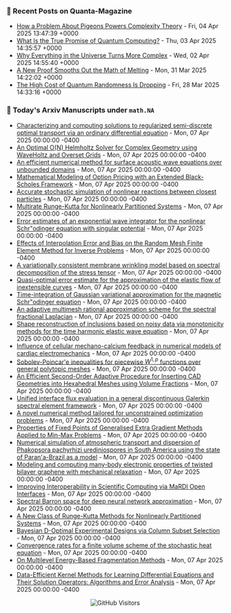 ### 📝 Recent Posts on Quanta-Magazine
<!-- quanta starts -->
* <a href="https://www.quantamagazine.org/how-a-problem-about-pigeons-powers-complexity-theory-20250404/">How a Problem About Pigeons Powers Complexity Theory</a> - Fri, 04 Apr 2025 13:47:39 +0000
* <a href="https://www.quantamagazine.org/what-is-the-true-promise-of-quantum-computing-20250403/">What Is the True Promise of Quantum Computing?</a> - Thu, 03 Apr 2025 14:35:57 +0000
* <a href="https://www.quantamagazine.org/why-everything-in-the-universe-turns-more-complex-20250402/">Why Everything in the Universe Turns More Complex</a> - Wed, 02 Apr 2025 14:55:40 +0000
* <a href="https://www.quantamagazine.org/a-new-proof-smooths-out-the-math-of-melting-20250331/">A New Proof Smooths Out the Math of Melting</a> - Mon, 31 Mar 2025 14:22:02 +0000
* <a href="https://www.quantamagazine.org/the-high-cost-of-quantum-randomness-is-dropping-20250328/">The High Cost of Quantum Randomness Is Dropping</a> - Fri, 28 Mar 2025 14:33:16 +0000
<!-- quanta ends -->


### 📝 Today's Arxiv Manuscripts under ``math.NA``
<!-- arxiv-math-na starts -->
* <a href="https://arxiv.org/abs/2504.03030">Characterizing and computing solutions to regularized semi-discrete optimal transport via an ordinary differential equation</a> - Mon, 07 Apr 2025 00:00:00 -0400
* <a href="https://arxiv.org/abs/2504.03074">An Optimal O(N) Helmholtz Solver for Complex Geometry using WaveHoltz and Overset Grids</a> - Mon, 07 Apr 2025 00:00:00 -0400
* <a href="https://arxiv.org/abs/2504.03130">An efficient numerical method for surface acoustic wave equations over unbounded domains</a> - Mon, 07 Apr 2025 00:00:00 -0400
* <a href="https://arxiv.org/abs/2504.03175">Mathematical Modeling of Option Pricing with an Extended Black-Scholes Framework</a> - Mon, 07 Apr 2025 00:00:00 -0400
* <a href="https://arxiv.org/abs/2504.03215">Accurate stochastic simulation of nonlinear reactions between closest particles</a> - Mon, 07 Apr 2025 00:00:00 -0400
* <a href="https://arxiv.org/abs/2504.03257">Multirate Runge-Kutta for Nonlinearly Partitioned Systems</a> - Mon, 07 Apr 2025 00:00:00 -0400
* <a href="https://arxiv.org/abs/2504.03346">Error estimates of an exponential wave integrator for the nonlinear Schr"odinger equation with singular potential</a> - Mon, 07 Apr 2025 00:00:00 -0400
* <a href="https://arxiv.org/abs/2504.03393">Effects of Interpolation Error and Bias on the Random Mesh Finite Element Method for Inverse Problems</a> - Mon, 07 Apr 2025 00:00:00 -0400
* <a href="https://arxiv.org/abs/2504.03400">A variationally consistent membrane wrinkling model based on spectral decomposition of the stress tensor</a> - Mon, 07 Apr 2025 00:00:00 -0400
* <a href="https://arxiv.org/abs/2504.03404">Quasi-optimal error estimate for the approximation of the elastic flow of inextensible curves</a> - Mon, 07 Apr 2025 00:00:00 -0400
* <a href="https://arxiv.org/abs/2504.03407">Time-integration of Gaussian variational approximation for the magnetic Schr"odinger equation</a> - Mon, 07 Apr 2025 00:00:00 -0400
* <a href="https://arxiv.org/abs/2504.03408">An adaptive multimesh rational approximation scheme for the spectral fractional Laplacian</a> - Mon, 07 Apr 2025 00:00:00 -0400
* <a href="https://arxiv.org/abs/2504.03421">Shape reconstruction of inclusions based on noisy data via monotonicity methods for the time harmonic elastic wave equation</a> - Mon, 07 Apr 2025 00:00:00 -0400
* <a href="https://arxiv.org/abs/2504.03447">Influence of cellular mechano-calcium feedback in numerical models of cardiac electromechanics</a> - Mon, 07 Apr 2025 00:00:00 -0400
* <a href="https://arxiv.org/abs/2504.03449">Sobolev-Poincar'e inequalities for piecewise $W^{1,p}$ functions over general polytopic meshes</a> - Mon, 07 Apr 2025 00:00:00 -0400
* <a href="https://arxiv.org/abs/2504.03525">An Efficient Second-Order Adaptive Procedure for Inserting CAD Geometries into Hexahedral Meshes using Volume Fractions</a> - Mon, 07 Apr 2025 00:00:00 -0400
* <a href="https://arxiv.org/abs/2504.03573">Unified interface flux evaluation in a general discontinuous Galerkin spectral element framework</a> - Mon, 07 Apr 2025 00:00:00 -0400
* <a href="https://arxiv.org/abs/2504.02832">A novel numerical method tailored for unconstrained optimization problems</a> - Mon, 07 Apr 2025 00:00:00 -0400
* <a href="https://arxiv.org/abs/2504.03069">Properties of Fixed Points of Generalised Extra Gradient Methods Applied to Min-Max Problems</a> - Mon, 07 Apr 2025 00:00:00 -0400
* <a href="https://arxiv.org/abs/2504.03433">Numerical simulation of atmospheric transport and dispersion of Phakopsora pachyrhizi urediniospores in South America using the state of Paran'a-Brazil as a model</a> - Mon, 07 Apr 2025 00:00:00 -0400
* <a href="https://arxiv.org/abs/2504.03479">Modeling and computing many-body electronic properties of twisted bilayer graphene with mechanical relaxation</a> - Mon, 07 Apr 2025 00:00:00 -0400
* <a href="https://arxiv.org/abs/2504.03628">Improving Interoperability in Scientific Computing via MaRDI Open Interfaces</a> - Mon, 07 Apr 2025 00:00:00 -0400
* <a href="https://arxiv.org/abs/2309.00788">Spectral Barron space for deep neural network approximation</a> - Mon, 07 Apr 2025 00:00:00 -0400
* <a href="https://arxiv.org/abs/2401.04859">A New Class of Runge-Kutta Methods for Nonlinearly Partitioned Systems</a> - Mon, 07 Apr 2025 00:00:00 -0400
* <a href="https://arxiv.org/abs/2402.16000">Bayesian D-Optimal Experimental Designs via Column Subset Selection</a> - Mon, 07 Apr 2025 00:00:00 -0400
* <a href="https://arxiv.org/abs/2404.05655">Convergence rates for a finite volume scheme of the stochastic heat equation</a> - Mon, 07 Apr 2025 00:00:00 -0400
* <a href="https://arxiv.org/abs/2411.12467">On Multilevel Energy-Based Fragmentation Methods</a> - Mon, 07 Apr 2025 00:00:00 -0400
* <a href="https://arxiv.org/abs/2503.01036">Data-Efficient Kernel Methods for Learning Differential Equations and Their Solution Operators: Algorithms and Error Analysis</a> - Mon, 07 Apr 2025 00:00:00 -0400
<!-- arxiv-math-na ends -->

<div align="center">
  
![GitHub Visitors](https://api.visitorbadge.io/api/visitors?path=https%3A%2F%2Fgithub.com%2Flowrank&label=profile%20views&labelColor=%231e1e2e&countColor=%23cba6f7)



</div>

